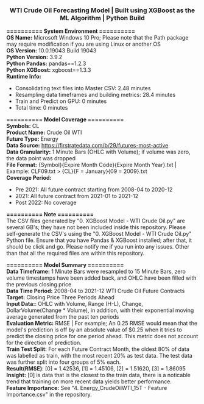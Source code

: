 <h3 align="center"> WTI Crude Oil Forecasting Model | Built using XGBoost as the ML Algorithm | Python Build </h3>

**==========  System Environment  ==========** \
**OS Name:** Microsoft Windows 10 Pro; Please note that the Path package may require modification if you are using Linux or another OS \
**OS Version:** 10.0.19043 Build 19043 \
**Python Version:** 3.9.2 \
**Python Pandas:** pandas==1.2.3 \
**Python XGBoost:** xgboost==1.3.3 \
**Runtime Info:** 
 - Consolidating text files into Master CSV: 2.48 minutes
 - Resampling data timeframes and building metrics: 28.4 minutes
 - Train and Predict on GPU: 0 minutes
 - Total time: 0 minutes   

**========== Model Coverage ==========** \
**Symbols:** CL \
**Product Name:** Crude Oil WTI \
**Future Type:** Energy  
**Data Source:** https://firstratedata.com/b/29/futures-most-active \
**Data Granularity:** 1 Minute Bars (OHLC with Volume); if volume was zero, the data point was dropped \
**File Format:** {Symbol}{Expire Month Code}{Expire Month Year}.txt | Example: CLF09.txt > {CL}{F = January}{09 = 2009}.txt \
**Coverage Period:**
 - Pre 2021: All future contract starting from 2008-04 to 2020-12
 - 2021: All future contract from 2021-01 to 2021-12
 - Post 2022: No coverage

**==========  Note  ==========** \
The CSV files generated by "0. XGBoost Model - WTI Crude Oil.py" are several GB's; they have not been included inside this repository. Please self-generate the CSV's using the "0. XGBoost Model - WTI Crude Oil.py" Python file. Ensure that you have Pandas & XGBoost installed; after that, it should be click and go. Please notify me if you run into any issues. Other than that all the required files are within this repository.   

**========== Model Summary ==========** \
**Data Timeframe:** 1 Minute Bars were resampled to 15 Minute Bars, zero volume timestamps have been added back, and OHLC have been filled with the previous closing price \
**Data Time Period:** 2008-04 to 2021-12 WTI Crude Oil Future Contracts \
**Target:** Closing Price Three Periods Ahead \
**Input Data:**: OHLC with Volume, Range (H-L), Change, DollarVolume(Change * Volume), in addition, with their exponential moving average generated from the past ten periods \
**Evaluation Metric:** RMSE | For example; An 0.25 RMSE would mean that the model's prediction is off by an absolute value of $0.25 when it tries to predict the closing price for one period ahead. This metric does not account for the direction of prediction. \
**Train Test Split:** For each Future Contract Month, the oldest 80% of data was labelled as train, with the most recent 20% as test data. The test data was further split into four groups of 5% each. \
**Result(RMSE)**: [0] = 1.42536, [1] = 1.45106, [2] = 1.51620, [3] = 1.86095 \
**Insight:** [0] is data that is the closest to the train data, there is a noticable trend that training on more recent data yields better performance. \
**Feature Importance:** See "4. Energy_CrudeOilWTI_15T - Feature Importance.csv" in the repository.                   
